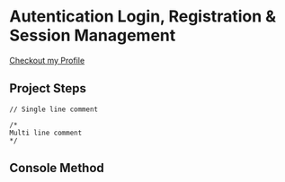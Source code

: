 
# Autentication Login, Registration & Session Management
[Checkout my Profile](https://github.com/bhanubhashkar)

## Project Steps


```text
// Single line comment

/*
Multi line comment
*/
```


## Console Method
```javascript

```